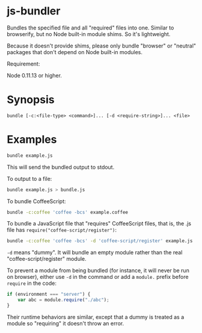 # js-bundler

Bundles the specified file and all "required" files into one. Similar to browserify, but no Node built-in module shims. So it's lightweight.

Because it doesn't provide shims, please only bundle "browser" or "neutral" packages that don't depend on Node built-in modules.

Requirement:

Node 0.11.13 or higher.

# Synopsis

```
bundle [-c:<file-type> <command>]... [-d <require-string>]... <file>
```

# Examples

```bash
bundle example.js
```

This will send the bundled output to stdout.

To output to a file:

```bash
bundle example.js > bundle.js
```

To bundle CoffeeScript:

```bash
bundle -c:coffee 'coffee -bcs' example.coffee
```

To bundle a JavaScript file that "requires" CoffeeScript files, that is, the .js file has `require("coffee-script/register")`:

```bash
bundle -c:coffee 'coffee -bcs' -d 'coffee-script/register' example.js
```

`-d` means "dummy". It will bundle an empty module rather than the real "coffee-script/register" module.

To prevent a module from being bundled (for instance, it will never be run on browser), either use `-d` in the command or add a `module.` prefix before `require` in the code:

```javascript
if (environment === "server") {
    var abc = module.require("./abc");
}
```

Their runtime behaviors are similar, except that a dummy is treated as a module so "requiring" it doesn't throw an error.
